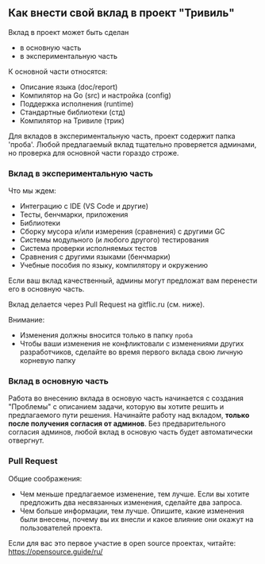 ## Как внести свой вклад в проект "Тривиль"

Вклад в проект может быть сделан
* в основную часть
* в экспериментальную часть

К основной части относятся:
* Описание языка (doc/report)
* Компилятор на Go (src) и настройка (config)
* Поддержка исполнения (runtime)
* Стандартные библиотеки (стд)
* Компилятор на Тривиле (трик)

Для вкладов в экспериментальную часть, проект содержит папка 'проба'. 
Любой предлагаемый вклад тщательно проверяется админами, но проверка для основной части гораздо строже.

### Вклад в экспериментальную часть

Что мы ждем:
* Интеграцию с IDE (VS Code и другие)
* Тесты, бенчмарки, приложения
* Библиотеки
* Сборку мусора и/или измерения (сравнения) с другими GC
* Системы модульного (и любого другого) тестирования 
* Система проверки исполняемых тестов
* Сравнения с другими языками (бенчмарки)
* Учебные пособия по языку, компилятору и окружению

Если ваш вклад качественный, админы могут предложат вам перенести его в основную часть.

Вклад делается через Pull Request на gitflic.ru (см. ниже).

Внимание:
* Изменения должны вносится только в папку `проба`
* Чтобы ваши изменения не конфликтовали с изменениями других разработчиков, сделайте во время первого вклада свою личную корневую папку

### Вклад в основную часть 

Работа во внесению вклада в основую часть начинается с создания "Проблемы" с описанием задачи, которую вы хотите решить и предлагаемого пути решения.
Начинайте работу над вкладом, **только после получения согласия от админов**. 
Без предварительного согласия админов, любой вклад в основую часть будет автоматически отвергнут.

### Pull Request

Общие соображения:
* Чем меньше предлагаемое изменение, тем лучше. Если вы хотите предложить два несвязанных изменения, сделайте два запроса.
* Чем больше информации, тем лучше. Опишите, какие изменения были внесены, почему вы их внесли и какое влияние они окажут на пользователей проекта.

Если для вас это первое участие в open source проектах, читайте: https://opensource.guide/ru/

